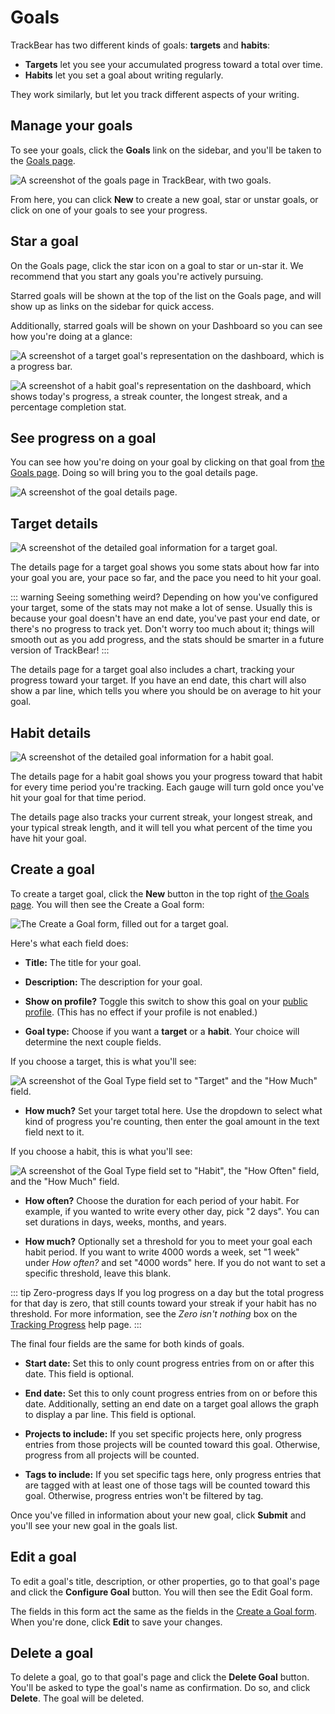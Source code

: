 # Goals

TrackBear has two different kinds of goals: **targets** and **habits**:

- **Targets** let you see your accumulated progress toward a total over time.
- **Habits** let you set a goal about writing regularly.

They work similarly, but let you track different aspects of your writing.

## Manage your goals

To see your goals, click the **Goals** link on the sidebar, and you'll be taken to the [Goals page](https://trackbear.app/goals).

![A screenshot of the goals page in TrackBear, with two goals.](/images/help/goals-page.png)

From here, you can click **New** to create a new goal, star or unstar goals, or click on one of your goals to see your progress.

## Star a goal

On the Goals page, click the star icon on a goal to star or un-star it. We recommend that you start any goals you're actively pursuing.

Starred goals will be shown at the top of the list on the Goals page, and will show up as links on the sidebar for quick access.

Additionally, starred goals will be shown on your Dashboard so you can see how you're doing at a glance:

![A screenshot of a target goal's representation on the dashboard, which is a progress bar.](/images/help/dashboard-target.png)

![A screenshot of a habit goal's representation on the dashboard, which shows today's progress, a streak counter, the longest streak, and a percentage completion stat.](/images/help/dashboard-habit.png)

## See progress on a goal

You can see how you're doing on your goal by clicking on that goal from [the Goals page](#manage-your-goals). Doing so will bring you to the goal details page.

![A screenshot of the goal details page.](/images/help/goal-details-page.png)

## Target details

![A screenshot of the detailed goal information for a target goal.](/images/help/target-progress.png)

The details page for a target goal shows you some stats about how far into your goal you are, your pace so far, and the pace you need to hit your goal.

::: warning Seeing something weird?
Depending on how you've configured your target, some of the stats may not make a lot of sense. Usually this is because your goal doesn't have an end date, you've past your end date, or there's no progress to track yet. Don't worry too much about it; things will smooth out as you add progress, and the stats should be smarter in a future version of TrackBear!
:::

The details page for a target goal also includes a chart, tracking your progress toward your target. If you have an end date, this chart will also show a par line, which tells you where you should be on average to hit your goal.

## Habit details

![A screenshot of the detailed goal information for a habit goal.](/images/help/habit-progress.png)

The details page for a habit goal shows you your progress toward that habit for every time period you're tracking. Each gauge will turn gold once you've hit your goal for that time period.

The details page also tracks your current streak, your longest streak, and your typical streak length, and it will tell you what percent of the time you have hit your goal.

## Create a goal

To create a target goal, click the **New** button in the top right of [the Goals page](https://trackbear.app/goals). You will then see the Create a Goal form:

![The Create a Goal form, filled out for a target goal.](/images/help/create-target.png)

Here's what each field does:

- **Title:** The title for your goal.

- **Description:** The description for your goal.

- **Show on profile?** Toggle this switch to show this goal on your [public profile](/settings/public-profile). (This has no effect if your profile is not enabled.)

- **Goal type:** Choose if you want a **target** or a **habit**. Your choice will determine the next couple fields.

If you choose a target, this is what you'll see:

![A screenshot of the Goal Type field set to "Target" and the "How Much" field.](/images/help/target-settings.png)

- **How much?** Set your target total here. Use the dropdown to select what kind of progress you're counting, then enter the goal amount in the text field next to it.

If you choose a habit, this is what you'll see:

![A screenshot of the Goal Type field set to "Habit", the "How Often" field, and the "How Much" field.](/images/help/habit-settings.png)

- **How often?** Choose the duration for each period of your habit. For example, if you wanted to write every other day, pick "2 days". You can set durations in days, weeks, months, and years.

- **How much?** Optionally set a threshold for you to meet your goal each habit period. If you want to write 4000 words a week, set "1 week" under *How often?* and set "4000 words" here. If you do not want to set a specific threshold, leave this blank.

::: tip Zero-progress days
If you log progress on a day but the total progress for that day is zero, that still counts toward your streak if your habit has no threshold. For more information, see the *Zero isn't nothing* box on the [Tracking Progress](/using-trackbear/tracking-progress#enter-progress) help page.
:::

The final four fields are the same for both kinds of goals.

- **Start date:** Set this to only count progress entries from on or after this date. This field is optional.

- **End date:** Set this to only count progress entries from on or before this date. Additionally, setting an end date on a target goal allows the graph to display a par line. This field is optional.

- **Projects to include:** If you set specific projects here, only progress entries from those projects will be counted toward this goal. Otherwise, progress from all projects will be counted.

- **Tags to include:** If you set specific tags here, only progress entries that are tagged with at least one of those tags will be counted toward this goal. Otherwise, progress entries won't be filtered by tag.

Once you've filled in information about your new goal, click **Submit** and you'll see your new goal in the goals list.

## Edit a goal

To edit a goal's title, description, or other properties, go to that goal's page and click the **Configure Goal** button. You will then see the Edit Goal form.

The fields in this form act the same as the fields in the [Create a Goal form](#create-a-goal). When you're done, click **Edit** to save your changes.

## Delete a goal

To delete a goal, go to that goal's page and click the **Delete Goal** button. You'll be asked to type the goal's name as confirmation. Do so, and click **Delete**. The goal will be deleted.
